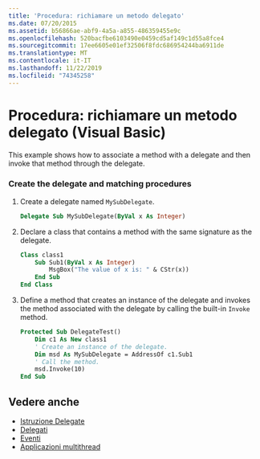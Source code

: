 ```yaml
---
title: 'Procedura: richiamare un metodo delegato'
ms.date: 07/20/2015
ms.assetid: b56866ae-abf9-4a5a-a855-486359455e9c
ms.openlocfilehash: 520bacfbe6103490e0459cd5af149c1d55a8fce4
ms.sourcegitcommit: 17ee6605e01ef32506f8fdc686954244ba6911de
ms.translationtype: MT
ms.contentlocale: it-IT
ms.lasthandoff: 11/22/2019
ms.locfileid: "74345258"
---
```

# <a name="how-to-invoke-a-delegate-method-visual-basic"></a>Procedura: richiamare un metodo delegato (Visual Basic)

This example shows how to associate a method with a delegate and then invoke that method through the delegate.

### <a name="create-the-delegate-and-matching-procedures"></a>Create the delegate and matching procedures

1. Create a delegate named `MySubDelegate`.

    ```vb
    Delegate Sub MySubDelegate(ByVal x As Integer)
    ```

2. Declare a class that contains a method with the same signature as the delegate.

    ```vb
    Class class1
        Sub Sub1(ByVal x As Integer)
            MsgBox("The value of x is: " & CStr(x))
        End Sub
    End Class
    ```

3. Define a method that creates an instance of the delegate and invokes the method associated with the delegate by calling the built-in `Invoke` method.

    ```vb
    Protected Sub DelegateTest()
        Dim c1 As New class1
        ' Create an instance of the delegate.
        Dim msd As MySubDelegate = AddressOf c1.Sub1
        ' Call the method.
        msd.Invoke(10)
    End Sub
    ```

## <a name="see-also"></a>Vedere anche

- [Istruzione Delegate](../../../../visual-basic/language-reference/statements/delegate-statement.md)
- [Delegati](../../../../visual-basic/programming-guide/language-features/delegates/index.md)
- [Eventi](../../../../visual-basic/programming-guide/language-features/events/index.md)
- [Applicazioni multithread](../../../../standard/threading/using-threads-and-threading.md)
